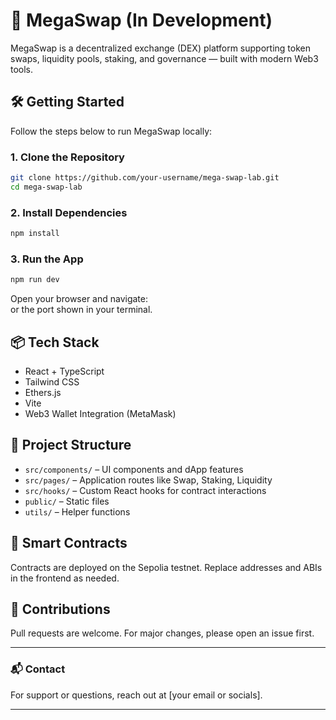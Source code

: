 # 🚀 MegaSwap (In Development)

MegaSwap is a decentralized exchange (DEX) platform supporting token swaps, liquidity pools, staking, and governance — built with modern Web3 tools.

## 🛠 Getting Started

Follow the steps below to run MegaSwap locally:

### 1. Clone the Repository

```bash
git clone https://github.com/your-username/mega-swap-lab.git
cd mega-swap-lab
```

### 2. Install Dependencies

```bash
npm install
```

### 3. Run the App

```bash
npm run dev
```

Open your browser and navigate:  
or the port shown in your terminal.

## 📦 Tech Stack

- React + TypeScript
- Tailwind CSS
- Ethers.js
- Vite
- Web3 Wallet Integration (MetaMask)

## 📁 Project Structure

- `src/components/` – UI components and dApp features
- `src/pages/` – Application routes like Swap, Staking, Liquidity
- `src/hooks/` – Custom React hooks for contract interactions
- `public/` – Static files
- `utils/` – Helper functions

## 🔐 Smart Contracts

Contracts are deployed on the Sepolia testnet. Replace addresses and ABIs in the frontend as needed.

## 🤝 Contributions

Pull requests are welcome. For major changes, please open an issue first.

---

### 📬 Contact

For support or questions, reach out at [your email or socials].

---
